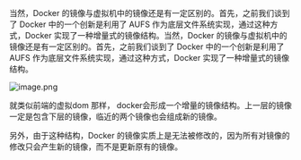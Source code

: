 当然，Docker 的镜像与虚拟机中的镜像还是有一定区别的。首先，之前我们谈到了 Docker 中的一个创新是利用了 AUFS 作为底层文件系统实现，通过这种方式，Docker 实现了一种增量式的镜像结构。当然，Docker 的镜像与虚拟机中的镜像还是有一定区别的。首先，之前我们谈到了 Docker 中的一个创新是利用了 AUFS 作为底层文件系统实现，通过这种方式，Docker 实现了一种增量式的镜像结构。


![image.png](https://upload-images.jianshu.io/upload_images/5531021-cc3a96901d403eb0.png?imageMogr2/auto-orient/strip%7CimageView2/2/w/1240)


就类似前端的虚拟dom 那样， docker会形成一个增量的镜像结构。上一层的镜像一定是包含下层的镜像，临近的两个镜像也会组成新的镜像。

另外，由于这种结构，Docker 的镜像实质上是无法被修改的，因为所有对镜像的修改只会产生新的镜像，而不是更新原有的镜像。


